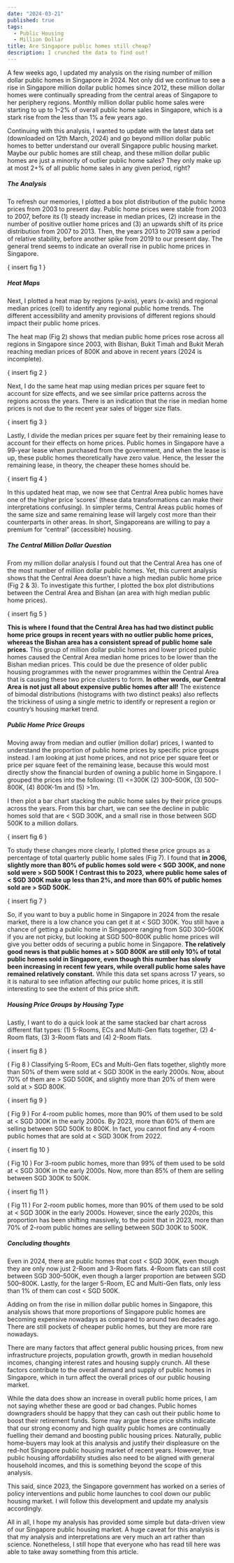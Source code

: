 ```yaml
---
date: "2024-03-21"
published: true
tags:
  - Public Housing
  - Million Dollar 
title: Are Singapore public homes still cheap?
description: I crunched the data to find out!  
---
```


A few weeks ago, I updated my analysis on the rising number of million dollar
public homes in Singapore in 2024. Not only did we continue to see a rise in
Singapore million dollar public homes since 2012, these million dollar homes
were continually spreading from the central areas of Singapore to her periphery
regions. Monthly million dollar public home sales were starting to up to 1–2% of
overall public home sales in Singapore, which is a stark rise from the less than
1% a few years ago.

Continuing with this analysis, I wanted to update with the latest data set
(downloaded on 12th March, 2024) and go beyond million dollar public homes to
better understand our overall Singapore public housing market. Maybe our public
homes are still cheap, and these million dollar public homes are just a
minority of outlier public home sales? They only make up at most 2+% of all
public home sales in any given period, right?

##### The Analysis

To refresh our memories, I plotted a box plot distribution of the public home
prices from 2003 to present day. Public home prices were stable from 2003 to
2007, before its (1) steady increase in median prices, (2) increase in the
number of positive outlier home prices and (3) an upwards shift of its price
distribution from 2007 to 2013. Then, the years 2013 to 2019 saw a period of
relative stability, before another spike from 2019 to our present day. The
general trend seems to indicate an overall rise in public home prices in
Singapore.

{ insert fig 1 }

##### Heat Maps
Next, I plotted a heat map by regions (y-axis), years (x-axis) and regional
median prices (cell) to identify any regional public home trends. The different
accessibility and amenity provisions of different regions should impact their
public home prices.

The heat map (Fig 2) shows that median public home prices rose across all
regions in Singapore since 2003, with Bishan, Bukit Timah and Bukit Merah
reaching median prices of 800K and above in recent years (2024 is incomplete).

{ insert fig 2 }

Next, I do the same heat map using median prices per square feet to account
for size effects, and we see similar price patterns across the regions across
the years. There is an indication that the rise in median home prices is not
due to the recent year sales of bigger size flats.

{ insert fig 3 }

Lastly, I divide the median prices per square feet by their remaining lease to
account for their effects on home prices. Public homes in Singapore have a
99-year lease when purchased from the government, and when the lease is up,
these public homes theoretically have zero value. Hence, the lesser the
remaining lease, in theory, the cheaper these homes should be.

{ insert fig 4 }

In this updated heat map, we now see that Central Area public homes have one of
the higher price ‘scores’ (these data transformations can make their
interpretations confusing). In simpler terms, Central Areas public homes of the
same size and same remaining lease will largely cost more than their counterparts
in other areas. In short, Singaporeans are willing to pay a premium for “central”
(accessible) housing.

##### The Central Million Dollar Question

From my million dollar analysis I found out that the Central Area has one of 
the most number of million dollar public homes. Yet, this current analysis 
shows that the Central Area doesn’t have a high median public home price (Fig 
2 & 3). To investigate this further, I plotted the box plot distributions
between the Central Area and Bishan (an area with high median public home
prices).

{ insert fig 5 }

**This is where I found that the Central Area has had two distinct public home
price groups in recent years with no outlier public home prices, whereas the
Bishan area has a consistent spread of public home sale prices.** This group of
million dollar public homes and lower priced public homes caused the Central 
Area median home prices to be lower than the Bishan median prices. This could
be due the presence of older public housing programmes with the newer programmes
within the Central Area that is causing these two price clusters to form. **In 
other words, our Central Area is not just all about expensive public homes after
all!** The existence of bimodal distributions (histograms with two distinct peaks)
also reflects the trickiness of using a single metric to identify or represent
a region or country’s housing market trend.

##### Public Home Price Groups

Moving away from median and outlier (million dollar) prices, I wanted to 
understand the proportion of public home prices by specific price groups 
instead. I am looking at just home prices, and not price per square feet or 
price per square feet of the remaining lease, because this would most directly
show the financial burden of owning a public home in Singapore. I grouped the
prices into the following: (1) <=300K (2) 300–500K, (3) 500–800K, (4) 800K-1m
and (5) >1m.

I then plot a bar chart stacking the public home sales by their price groups
across the years. From this bar chart, we can see the decline in public homes
sold that are < SGD 300K, and a small rise in those between SGD 500K to a
million dollars.

{ insert fig 6 }

To study these changes more clearly, I plotted these price groups as a 
percentage of total quarterly public home sales (Fig 7). I found that **in 2006,
slightly more than 80% of public homes sold were < SGD 300K, and none sold
were > SGD 500K ! Contrast this to 2023, where public home sales of < SGD 300K
make up less than 2%, and more than 60% of public homes sold are > SGD 500K.**

{ insert fig 7 }

So, if you want to buy a public home in Singapore in 2024 from the resale 
market, there is a low chance you can get it at < SGD 300K. You still have a 
chance of getting a public home in Singapore ranging from SGD 300–500K if you 
are not picky, but looking at SGD 500–800K public home prices will give you 
better odds of securing a public home in Singapore. **The relatively good news 
is that public homes at > SGD 800K are still only 10% of total public homes 
sold in Singapore, even though this number has slowly been increasing in recent
few years, while overall public home sales have remained relatively constant.**
While this data set spans across 17 years, so it is natural to see inflation
affecting our public home prices, it is still interesting to see the extent of
this price shift.

##### Housing Price Groups by Housing Type

Lastly, I want to do a quick look at the same stacked bar chart across different
flat types: (1) 5-Rooms, ECs and Multi-Gen flats together, (2) 4-Room flats,
(3) 3-Room flats and (4) 2-Room flats.

{ insert fig 8 }

( Fig 8 ) Classifying 5-Room, ECs and Multi-Gen flats together, slightly more
than 50% of them were sold at < SGD 300K in the early 2000s. Now, about 70% of 
them are > SGD 500K, and slightly more than 20% of them were sold at > SGD 800K.

{ insert fig 9 }

( Fig 9 ) For 4-room public homes, more than 90% of them used to be sold at
< SGD 300K in the early 2000s. By 2023, more than 60% of them are selling between
SGD 500K to 800K. In fact, you cannot find any 4-room public homes that are
sold at < SGD 300K from 2022.

{ insert fig 10 }

( Fig 10 ) For 3-room public homes, more than 99% of them used to be sold at
< SGD 300K in the early 2000s. Now, more than 85% of them are selling between 
SGD 300K to 500K.

{ insert fig 11 }

( Fig 11 ) For 2-room public homes, more than 90% of them used to be sold at
< SGD 300K in the early 2000s. However, since the early 2020s, this proportion
has been shifting massively, to the point that in 2023, more than 70% of 2-room
public homes are selling between SGD 300K to 500K.

##### Concluding thoughts
Even in 2024, there are public homes that cost < SGD 300K, even though they are
only now just 2-Room and 3-Room flats. 4-Room flats can still cost between SGD
300–500K, even though a larger proportion are between SGD 500–800K. Lastly,
for the larger 5-Room, EC and Multi-Gen flats, only less than 1% of them can
cost < SGD 500K.

Adding on from the rise in million dollar public homes in Singapore, this 
analysis shows that more proportions of Singapore public homes are becoming
expensive nowadays as compared to around two decades ago. There are still 
pockets of cheaper public homes, but they are more rare nowadays.

There are many factors that affect general public housing prices, from new
infrastructure projects, population growth, growth in median household incomes,
changing interest rates and housing supply crunch. All these factors contribute 
to the overall demand and supply of public homes in Singapore, which in turn affect
the overall prices of our public housing market.

While the data does show an increase in overall public home prices, I am not 
saying whether these are good or bad changes. Public homes downgraders should
be happy that they can cash out their public home to boost their retirement 
funds. Some may argue these price shifts indicate that our strong economy and
high quality public homes are continually fuelling their demand and boosting 
public housing prices. Naturally, public home-buyers may look at this analysis
and justify their displeasure on the red-hot Singapore public housing market
of recent years. However, true public housing affordability studies also need
to be aligned with general household incomes, and this is something beyond the
scope of this analysis.

This said, since 2023, the Singapore government has worked on a series of
policy interventions and public home launches to cool down our public housing
market. I will follow this development and update my analysis accordingly.

All in all, I hope my analysis has provided some simple but data-driven view of
our Singapore public housing market. A huge caveat for this analysis is that my
analysis and interpretations are very much an art rather than science.
Nonetheless, I still hope that everyone who has read till here was able to take
away something from this article.
